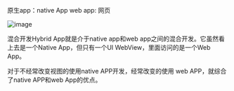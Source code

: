原生app：native App
web app: 网页

![image](https://user-images.githubusercontent.com/23518990/70417644-aa251a00-1a9c-11ea-95d7-ea6751af2767.png)

混合开发Hybrid App就是介于native app和web app之间的混合开发。它虽然看上去是一个Native App，但只有一个UI WebView，里面访问的是一个Web App。

对于不经常改变视图的使用native APP开发，经常改变的使用 web APP，就综合了native APP和web App的优点。